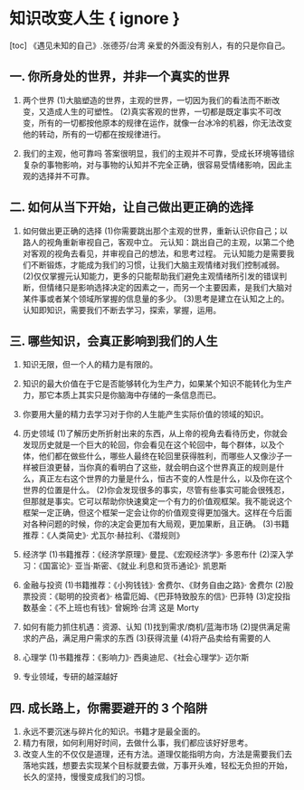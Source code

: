 # 知识改变人生 { ignore }

[toc]
《遇见未知的自己》.张德芬/台湾
亲爱的外面没有别人，有的只是你自己。

## 一. 你所身处的世界，并非一个真实的世界

1. 两个世界
   (1)大脑塑造的世界，主观的世界，一切因为我们的看法而不断改变，又造成人生的可塑性。
   (2)真实客观的世界，一切都是既定事实不可改变，所有的一切都按他原本的规律在运作，就像一台冰冷的机器，你无法改变他的转动，所有的一切都在按规律进行。

2. 我们的主观，他可靠吗
   答案很明显，我们的主观并不可靠，受成长环境等错综复杂的事物影响，对与事物的认知并不完全正确，很容易受情绪影响，因此主观的选择并不可靠。

## 二. 如何从当下开始，让自己做出更正确的选择

1. 如何做出更正确的选择
   (1)你需要跳出那个主观的世界，重新认识你自己；以路人的视角重新审视自己，客观中立。
   元认知：跳出自己的主观，以第二个绝对客观的视角去看见，并审视自己的想法，和思考过程。
   元认知能力是需要我们不断锻炼，才能成为我们的习惯，让我们大脑主观情绪对我们控制减弱。
   (2)仅仅掌握元认知能力，更多的只能帮助我们避免主观情绪所引发的错误判断，但情绪只是影响选择决定的因素之一，而另一个主要因素，是我们大脑对某件事或者某个领域所掌握的信息量的多少。
   (3)思考是建立在认知之上的。认知即知识，需要我们不断去学习，探索，掌握，运用。

## 三. 哪些知识，会真正影响到我们的人生

1. 知识无限，但一个人的精力是有限的。
2. 知识的最大价值在于它是否能够转化为生产力，如果某个知识不能转化为生产力，那它本质上其实只是你脑海中存储的一条信息而已。
3. 你要用大量的精力去学习对于你的人生能产生实际价值的领域的知识。
4. 历史领域
   (1)了解历史所折射出来的东西，从上帝的视角去看待历史，你就会发现历史就是一个巨大的轮回，你会看见在这个轮回中，每个群体，以及个体，他们都在做些什么，哪些人最终在轮回里获得胜利，而哪些人又像沙子一样被巨浪更替，当你真的看明白了这些，就会明白这个世界真正的规则是什么，真正左右这个世界的力量是什么，恒古不变的人性是什么，以及你在这个世界的位置是什么。
   (2)你会发现很多的事实，尽管有些事实可能会很残忍，但那就是事实。它可以帮助你快速奠定一个有力的价值观框架。我不能说这个框架一定正确，但这个框架一定会让你的价值观变得更加强大。这样在今后面对各种问题的时候，你的决定会更加有大局观，更加果断，且正确。
   (3)书籍推荐：《人类简史》· 尤瓦尔·赫拉利、《潜规则》

5. 经济学
   (1)书籍推荐：《经济学原理》· 曼昆、《宏观经济学》· 多恩布什
   (2)深入学习：《国富论》· 亚当·斯密、《就业.利息和货币通论》· 凯恩斯

6. 金融与投资
   (1)书籍推荐：《小狗钱钱》· 舍费尔、《财务自由之路》· 舍费尔
   (2)股票投资：《聪明的投资者》· 格雷厄姆、《巴菲特致股东的信》· 巴菲特
   (3)定投指数基金：《不上班也有钱》· 曾婉玲·台湾
   这是 Morty

7. 如何有能力抓住机遇：资源、认知
   (1)找到需求/商机/蓝海市场
   (2)提供满足需求的产品，满足用户需求的东西
   (3)获得流量
   (4)将产品卖给有需要的人

8. 心理学
   (1)书籍推荐：《影响力》· 西奥迪尼、《社会心理学》· 迈尔斯

9. 专业领域，专研的越深越好

## 四. 成长路上，你需要避开的 3 个陷阱

1. 永远不要沉迷与碎片化的知识。书籍才是最全面的。
2. 精力有限，如何利用好时间，去做什么事，我们都应该好好思考。
3. 改变人生的不仅仅是道理，还有方法。道理仅能指明方向，方法是需要我们去落地实践，想要去实现某个目标就要去做，万事开头难，轻松无负担的开始，长久的坚持，慢慢变成我们的习惯。
